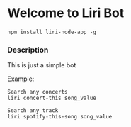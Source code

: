 # Welcome to Liri Bot

```
npm install liri-node-app -g
```

### Description
This is just a simple bot

Example:
```
Search any concerts
liri concert-this song_value

Search any track
liri spotify-this-song song_value
```
